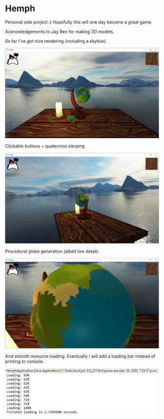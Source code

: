# Hemph

Personal side project :)
Hopefully this will one day become a great game.

Acknowledgements to Jay Ren for making 3D models.

So far I've got nice rendering (including a skybox).

![](screenshots/tabletopView.png)

Clickable buttons + quaternion slerping

![](screenshots/quaternionSlerping.png)

Procedural globe generation (albeit low detail).

![](screenshots/procedural.png)

And smooth resource loading. Eventually I will add a loading bar instead of printing to console.

![](screenshots/loading.png)
